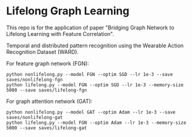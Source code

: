 # Lifelong Graph Learning

   This repo is for the application of paper "Bridging Graph Network to Lifelong
   Learning with Feature Correlation".

   
   Temporal and distributed pattern recognition using
   the Wearable Action Recognition Dataset (WARD).

   For feature graph network (FGN):

    python nonlifelong.py --model FGN --optim SGD --lr 1e-3 --save saves/nonlifelong-fgn
    python lifelong.py --model FGN --optim SGD --lr 1e-3 --memory-size 5000 --save saves/lifelong-fgn

   For graph attention network (GAT):

    python nonlifelong.py --model GAT --optim Adam --lr 1e-3 --save saves/nonlifelong-gat
    python lifelong.py --model FGN --optim Adam --lr 1e-3 --memory-size 5000 --save saves/lifelong-gat
